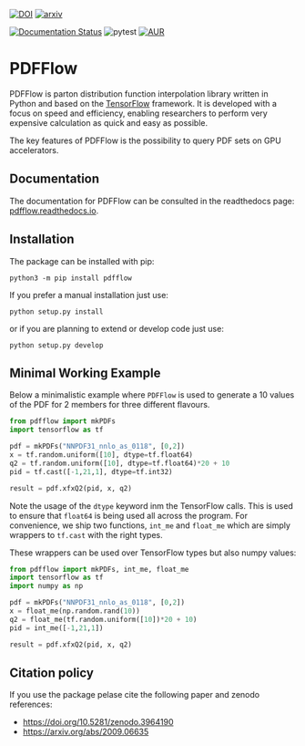 [![DOI](https://zenodo.org/badge/238731330.svg)](https://zenodo.org/badge/latestdoi/238731330)
[![arxiv](https://img.shields.io/badge/arXiv-hep--ph%2F2009.06635-%23B31B1B.svg)](https://arxiv.org/abs/2009.06635)

[![Documentation Status](https://readthedocs.org/projects/pdfflow/badge/?version=latest)](https://pdfflow.readthedocs.io/en/latest/?badge=latest)
![pytest](https://github.com/N3PDF/pdfflow/workflows/pytest/badge.svg)
[![AUR](https://img.shields.io/aur/version/python-pdfflow)](https://aur.archlinux.org/packages/python-pdfflow)


# PDFFlow

PDFFlow is parton distribution function interpolation library written in Python and based on the [TensorFlow](https://www.tensorflow.org/) framework. It is developed with a focus on speed and efficiency, enabling researchers to perform very expensive calculation as quick and easy as possible.

The key features of PDFFlow is the possibility to query PDF sets on GPU accelerators.

## Documentation

The documentation for PDFFlow can be consulted in the readthedocs page: [pdfflow.readthedocs.io](https://pdfflow.readthedocs.io/en/latest).

## Installation

The package can be installed with pip:
```
python3 -m pip install pdfflow
```

If you prefer a manual installation just use:
```
python setup.py install
```
or if you are planning to extend or develop code just use:
```
python setup.py develop
```

## Minimal Working Example

Below a minimalistic example where `PDFFlow` is used to generate a 10 values of the PDF
for 2 members for three different flavours.

```python
from pdfflow import mkPDFs
import tensorflow as tf

pdf = mkPDFs("NNPDF31_nnlo_as_0118", [0,2])
x = tf.random.uniform([10], dtype=tf.float64)
q2 = tf.random.uniform([10], dtype=tf.float64)*20 + 10
pid = tf.cast([-1,21,1], dtype=tf.int32)

result = pdf.xfxQ2(pid, x, q2)
```

Note the usage of the `dtype` keyword inm the TensorFlow calls.
This is used to ensure that `float64` is being used all across the program.
For convenience, we ship two functions, `int_me` and `float_me` which are simply
wrappers to `tf.cast` with the right types.

These wrappers can be used over TensorFlow types but also numpy values:
```python
from pdfflow import mkPDFs, int_me, float_me
import tensorflow as tf
import numpy as np

pdf = mkPDFs("NNPDF31_nnlo_as_0118", [0,2])
x = float_me(np.random.rand(10))
q2 = float_me(tf.random.uniform([10])*20 + 10)
pid = int_me([-1,21,1])

result = pdf.xfxQ2(pid, x, q2)
```

## Citation policy

If you use the package pelase cite the following paper and zenodo references:
- https://doi.org/10.5281/zenodo.3964190
- https://arxiv.org/abs/2009.06635
